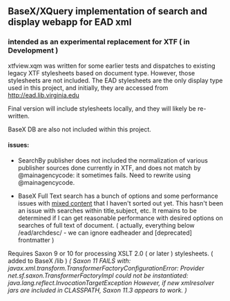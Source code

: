 
## BaseX/XQuery implementation of search and display webapp for EAD xml
###  intended as an experimental replacement for XTF  ( in Development )


xtfview.xqm was written for some earlier tests and dispatches to existing legacy XTF stylesheets
based on document type. However, those stylesheets are not included. The EAD stylesheets are
the only display type used in this project, and initially, they are accessed from http://ead.lib.virginia.edu 

Final version will include stylesheets locally, and they will likely be re-written. 

BaseX DB are also not included within this project. 

#### issues: 

- SearchBy publisher does not included the normalization of various publisher sources done currently in XTF, and does not match by @mainagencycode: it sometimes fails. Need to rewrite using @mainagencycode.

- BaseX Full Text search has a bunch of options and some performance issues with [mixed content](https://docs.basex.org/wiki/Full-Text#Mixed_Content) that I haven't sorted out yet. This hasn't been an issue with searches within title,subject, etc. It remains to be determined if I can get reasonable performance with desired options on searches of full text of document. ( actually, everything below /ead/archdesc/ - we can ignore eadheader and [deprecated] frontmatter )


Requires Saxon 9 or 10 for processing XSLT 2.0 ( or later ) stylesheets. ( added to BaseX /lib )
*( Saxon 11 FAILS with: javax.xml.transform.TransformerFactoryConfigurationError: Provider net.sf.saxon.TransformerFactoryImpl could not be instantiated: java.lang.reflect.InvocationTargetException 
However, if new xmlresolver jars are included in CLASSPATH, Saxon 11.3 appears to work. )*




